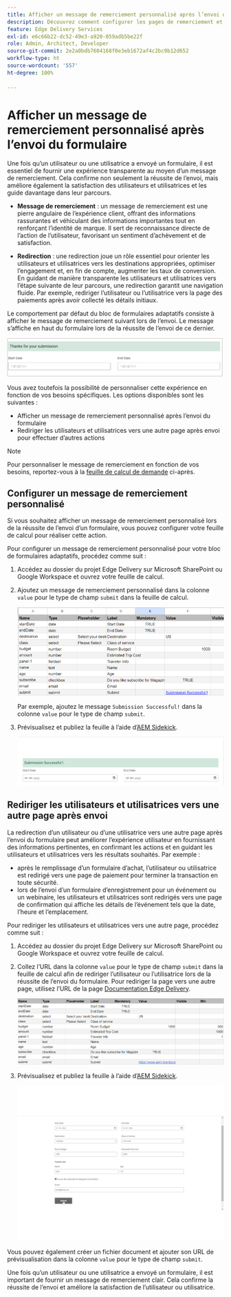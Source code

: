 ```yaml
---
title: Afficher un message de remerciement personnalisé après l’envoi du formulaire
description: Découvrez comment configurer les pages de remerciement et la redirection pour le bloc de formulaires afin d’optimiser l’expérience client et de rationaliser les parcours des utilisateurs et utilisatrices.
feature: Edge Delivery Services
exl-id: e6c66b22-dc52-49e3-a920-059adb5be22f
role: Admin, Architect, Developer
source-git-commit: 2e2a0bdb7604168f0e3eb1672af4c2bc9b12d652
workflow-type: ht
source-wordcount: '557'
ht-degree: 100%

---
```


# Afficher un message de remerciement personnalisé après l’envoi du formulaire

Une fois qu’un utilisateur ou une utilisatrice a envoyé un formulaire, il est essentiel de fournir une expérience transparente au moyen d’un message de remerciement. Cela confirme non seulement la réussite de l’envoi, mais améliore également la satisfaction des utilisateurs et utilisatrices et les guide davantage dans leur parcours.

- **Message de remerciement** : un message de remerciement est une pierre angulaire de l’expérience client, offrant des informations rassurantes et véhiculant des informations importantes tout en renforçant l’identité de marque. Il sert de reconnaissance directe de l’action de l’utilisateur, favorisant un sentiment d’achèvement et de satisfaction.

- **Redirection** : une redirection joue un rôle essentiel pour orienter les utilisateurs et utilisatrices vers les destinations appropriées, optimiser l’engagement et, en fin de compte, augmenter les taux de conversion. En guidant de manière transparente les utilisateurs et utilisatrices vers l’étape suivante de leur parcours, une redirection garantit une navigation fluide. Par exemple, rediriger l’utilisateur ou l’utilisatrice vers la page des paiements après avoir collecté les détails initiaux.

Le comportement par défaut du bloc de formulaires adaptatifs consiste à afficher le message de remerciement suivant lors de l’envoi. Le message s’affiche en haut du formulaire lors de la réussite de l’envoi de ce dernier.

![Message de remerciement par défaut](/help/edge/assets/thank-you-message.png)

Vous avez toutefois la possibilité de personnaliser cette expérience en fonction de vos besoins spécifiques. Les options disponibles sont les suivantes :

- Afficher un message de remerciement personnalisé après l’envoi du formulaire
- Rediriger les utilisateurs et utilisatrices vers une autre page après envoi pour effectuer d’autres actions

>[!NOTE]
>
> Pour personnaliser le message de remerciement en fonction de vos besoins, reportez-vous à la [feuille de calcul de demande](/help/edge/docs/forms/assets/enquiry.xlsx) ci-après.

## Configurer un message de remerciement personnalisé

Si vous souhaitez afficher un message de remerciement personnalisé lors de la réussite de l’envoi d’un formulaire, vous pouvez configurer votre feuille de calcul pour réaliser cette action.

Pour configurer un message de remerciement personnalisé pour votre bloc de formulaires adaptatifs, procédez comme suit :

1. Accédez au dossier du projet Edge Delivery sur Microsoft SharePoint ou Google Workspace et ouvrez votre feuille de calcul.
1. Ajoutez un message de remerciement personnalisé dans la colonne `value` pour le type de champ `submit` dans la feuille de calcul.

   ![Message de remerciement personnalisé](/help/edge/docs/forms/assets/thankyou-custommessage.png)

   Par exemple, ajoutez le message `Submission Successful!` dans la colonne `value` pour le type de champ `submit`.

1. Prévisualisez et publiez la feuille à l’aide d’[AEM Sidekick](https://www.aem.live/developer/tutorial#preview-and-publish-your-content).

   ![Message de remerciement personnalisé](/help/edge/docs/forms/assets/customized-thank-you-message.png)

## Rediriger les utilisateurs et utilisatrices vers une autre page après envoi

La redirection d’un utilisateur ou d’une utilisatrice vers une autre page après l’envoi du formulaire peut améliorer l’expérience utilisateur en fournissant des informations pertinentes, en confirmant les actions et en guidant les utilisateurs et utilisatrices vers les résultats souhaités. Par exemple :

- après le remplissage d’un formulaire d’achat, l’utilisateur ou utilisatrice est redirigé vers une page de paiement pour terminer la transaction en toute sécurité.
- lors de l’envoi d’un formulaire d’enregistrement pour un événement ou un webinaire, les utilisateurs et utilisatrices sont redirigés vers une page de confirmation qui affiche les détails de l’événement tels que la date, l’heure et l’emplacement.

Pour rediriger les utilisateurs et utilisatrices vers une autre page, procédez comme suit :

1. Accédez au dossier du projet Edge Delivery sur Microsoft SharePoint ou Google Workspace et ouvrez votre feuille de calcul.
1. Collez l’URL dans la colonne `value` pour le type de champ `submit` dans la feuille de calcul afin de rediriger l’utilisateur ou l’utilisatrice lors de la réussite de l’envoi du formulaire.
Pour rediriger la page vers une autre page, utilisez l’URL de la page [Documentation Edge Delivery](https://www.aem.live/docs/).

   ![URL de redirection de message de remerciement](/help/edge/docs/forms/assets/thankyou-redirecturl.png)

1. Prévisualisez et publiez la feuille à l’aide d’[AEM Sidekick](https://www.aem.live/developer/tutorial#preview-and-publish-your-content).

   ![Message de remerciement de redirection](/help/edge/docs/forms/assets/thankyou-redirectpage.gif)

Vous pouvez également créer un fichier document et ajouter son URL de prévisualisation dans la colonne `value` pour le type de champ `submit`.

Une fois qu’un utilisateur ou une utilisatrice a envoyé un formulaire, il est important de fournir un message de remerciement clair. Cela confirme la réussite de l’envoi et améliore la satisfaction de l’utilisateur ou utilisatrice.

